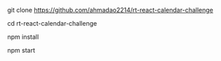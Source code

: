 git clone https://github.com/ahmadao2214/rt-react-calendar-challenge

cd rt-react-calendar-challenge

npm install

npm start
